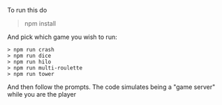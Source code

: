 To run this do

> npm install

And pick which game you wish to run:

```
> npm run crash
> npm run dice
> npm run hilo
> npm run multi-roulette
> npm run tower
```

And then follow the prompts. The code simulates being a "game server" while you are the player
